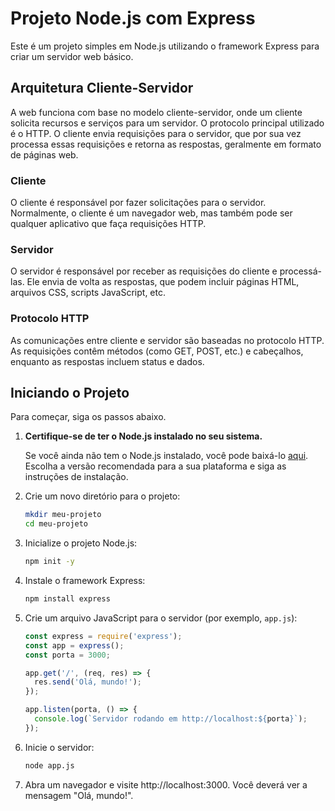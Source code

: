 # Projeto Node.js com Express

Este é um projeto simples em Node.js utilizando o framework Express para criar um servidor web básico.

## Arquitetura Cliente-Servidor

A web funciona com base no modelo cliente-servidor, onde um cliente solicita recursos e serviços para um servidor. O protocolo principal utilizado é o HTTP. O cliente envia requisições para o servidor, que por sua vez processa essas requisições e retorna as respostas, geralmente em formato de páginas web.

### Cliente

O cliente é responsável por fazer solicitações para o servidor. Normalmente, o cliente é um navegador web, mas também pode ser qualquer aplicativo que faça requisições HTTP.

### Servidor

O servidor é responsável por receber as requisições do cliente e processá-las. Ele envia de volta as respostas, que podem incluir páginas HTML, arquivos CSS, scripts JavaScript, etc.

### Protocolo HTTP

As comunicações entre cliente e servidor são baseadas no protocolo HTTP. As requisições contêm métodos (como GET, POST, etc.) e cabeçalhos, enquanto as respostas incluem status e dados.

## Iniciando o Projeto

Para começar, siga os passos abaixo.

1. **Certifique-se de ter o Node.js instalado no seu sistema.**

   Se você ainda não tem o Node.js instalado, você pode baixá-lo [aqui](https://nodejs.org/). Escolha a versão recomendada para a sua plataforma e siga as instruções de instalação.
2. Crie um novo diretório para o projeto:

    ```bash
    mkdir meu-projeto
    cd meu-projeto
    ```

3. Inicialize o projeto Node.js:

    ```bash
    npm init -y
    ```

4. Instale o framework Express:

    ```bash
    npm install express
    ```

5. Crie um arquivo JavaScript para o servidor (por exemplo, `app.js`):

    ```javascript
    const express = require('express');
    const app = express();
    const porta = 3000;

    app.get('/', (req, res) => {
      res.send('Olá, mundo!');
    });

    app.listen(porta, () => {
      console.log(`Servidor rodando em http://localhost:${porta}`);
    });
    ```

6. Inicie o servidor:

    ```bash
    node app.js
    ```

7. Abra um navegador e visite http://localhost:3000. Você deverá ver a mensagem "Olá, mundo!".
